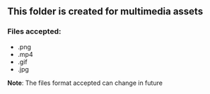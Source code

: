 ## This folder is created for multimedia assets
### Files accepted:
- .png
- .mp4
- .gif
- .jpg

**Note**: The files format accepted can change in future
